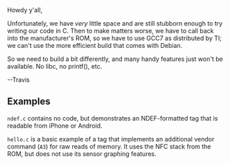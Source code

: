 Howdy y'all,

Unfortunately, we have *very* little space and are still stubborn
enough to try writing our code in C.  Then to make matters worse, we
have to call back into the manufacturer's ROM, so we have to use GCC7
as distributed by TI; we can't use the more efficient build that comes
with Debian.

So we need to build a bit differently, and many handy features just
won't be available.  No libc, no printf(), etc.

--Travis


## Examples

`ndef.c` contains no code, but demonstrates an NDEF-formatted tag that
is readable from iPhone or Android.

`hello.c` is a basic example of a tag that implements an additional
vendor command (`A3`) for raw reads of memory.  It uses the NFC stack
from the ROM, but does not use its sensor graphing features.

